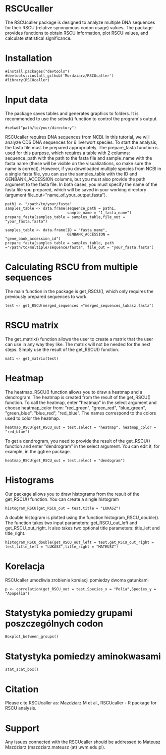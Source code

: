 # RSCUcaller

The RSCUcaller package is designed to analyze multiple DNA sequences for their RSCU (relative synonymous codon usage) values. The package provides functions to obtain RSCU information, plot RSCU values, and calculate statistical significance.

# Installation

```{r}
#install.packages("devtools")
#devtools::install_github('Mordziarz/RSCUcaller')
#library(RSCUcaller)
```

# Input data 

The package saves tables and generates graphics to folders. It is recommended to use the setwd() function to control the program's output.

```{r}
#setwd("path/to/your/directory")
```

RSCUcaller requires DNA sequences from NCBI. In this tutorial, we will analyze CDS DNA sequences for 6 liverwort species. To start the analysis, the fasta file must be prepared appropriately. The prepare_fasta function is used for this purpose, which requires a table with 2 columns: sequence_path with the path to the fasta file and sample_name with the fasta name (these will be visible on the visualizations, so make sure the name is correct). However, if you downloaded multiple species from NCBI in a single fasta file, you can use the samples_table with the ID and GENBANK_ACCESSION columns, but you must also provide the path argument to the fasta file. In both cases, you must specify the name of the fasta file you prepared, which will be saved in your working directory (argument file_out="name_of_your_output.fasta").

```{r}
path1 <- "/path/to/your/fasta"
samples_table <- data.frame(sequence_path = path1,
                            sample_name = "1_fasta_name")
prepare_fasta(samples_table = samples_table,file_out = "your_fasta.fasta")
```

```{r}
samples_table <- data.frame(ID = "fasta_name",
                            GENBANK_ACCESSION = "gene_bank_accession_id")
prepare_fasta(samples_table = samples_table, path ="/path/to/multiple/sequence/fasta", file_out = "your_fasta.fasta")
```

# Calculating RSCU from multiple sequences

The main function in the package is get_RSCU(), which only requires the previously prepared sequences to work.

```{r}
test <- get_RSCU(merged_sequences ="merged_sequences_lukasz.fasta")
```

# RSCU matrix

The get_matrix() function allows the user to create a matrix that the user can use in any way they like. The matrix will not be needed for the next steps. Simply use the result of the get_RSCU() function.

```{r}
mat1 <- get_matrix(test)
```

# Heatmap

The heatmap_RSCU() function allows you to draw a heatmap and a dendrogram. The heatmap is created from the result of the get_RSCU() function. To call the heatmap, enter "heatmap" in the select argument and choose heatmap_color from: "red_green", "green_red", "blue_green", "green_blue", "blue_red", "red_blue". The names correspond to the colors used to color the heatmap.

```{r}
heatmap_RSCU(get_RSCU_out = test,select = "heatmap", heatmap_color = "red_blue")
```

To get a dendrogram, you need to provide the result of the get_RSCU() function and enter "dendrogram" in the select argument. You can edit it, for example, in the ggtree package.

```{r}
heatmap_RSCU(get_RSCU_out = test,select = "dendogram")
```

# Histograms

Our package allows you to draw histograms from the result of the get_RSCU() function. You can create a single histogram

```{r}
histogram_RSCU(get_RSCU_out = test,title = "LUKASZ")
```

A double histogram is plotted using the function histogram_RSCU_double(). The function takes two input parameters: get_RSCU_out_left and get_RSCU_out_right. It also takes two optional title parameters: title_left and title_right.

```{r}
histogram_RSCU_double(get_RSCU_out_left = test,get_RSCU_out_right = test,title_left = "LUKASZ",title_right = "MATEUSZ")
```

# Korelacja

RSCUcaller umozliwia zrobienie korelacji pomiedzy dwoma gatunkami

```{r}
p <- correlation(get_RSCU_out = test,Species_x = "Pelia",Species_y = "Apopelia")
```

# Statystyka pomiedzy grupami poszczególnych codon

```{r}
Boxplot_between_groups()
```

# Statystyka pomiedzy aminokwasami

```{r}
stat_scat_box()
```

# Citation
Please cite RSCUcaller as: Mazdziarz M et al., RSCUcaller - R package for RSCU analysis.

# Support
Any issues connected with the RSCUcaller should be addressed to Mateusz Mazdziarz (mazdziarz.mateusz (at) uwm.edu.pl).

